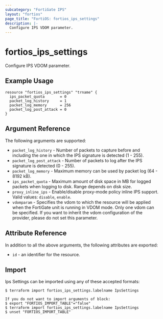 ```yaml
---
subcategory: "FortiGate IPS"
layout: "fortios"
page_title: "FortiOS: fortios_ips_settings"
description: |-
  Configure IPS VDOM parameter.
---
```


# fortios_ips_settings
Configure IPS VDOM parameter.

## Example Usage

```hcl
resource "fortios_ips_settings" "trname" {
  ips_packet_quota       = 0
  packet_log_history     = 1
  packet_log_memory      = 256
  packet_log_post_attack = 0
}
```

## Argument Reference

The following arguments are supported:

* `packet_log_history` - Number of packets to capture before and including the one in which the IPS signature is detected (1 - 255).
* `packet_log_post_attack` - Number of packets to log after the IPS signature is detected (0 - 255).
* `packet_log_memory` - Maximum memory can be used by packet log (64 - 8192 kB).
* `ips_packet_quota` - Maximum amount of disk space in MB for logged packets when logging to disk. Range depends on disk size.
* `proxy_inline_ips` - Enable/disable proxy-mode policy inline IPS support. Valid values: `disable`, `enable`.
* `vdomparam` - Specifies the vdom to which the resource will be applied when the FortiGate unit is running in VDOM mode. Only one vdom can be specified. If you want to inherit the vdom configuration of the provider, please do not set this parameter.


## Attribute Reference

In addition to all the above arguments, the following attributes are exported:
* `id` - an identifier for the resource.

## Import

Ips Settings can be imported using any of these accepted formats:
```
$ terraform import fortios_ips_settings.labelname IpsSettings

If you do not want to import arguments of block:
$ export "FORTIOS_IMPORT_TABLE"="false"
$ terraform import fortios_ips_settings.labelname IpsSettings
$ unset "FORTIOS_IMPORT_TABLE"
```
